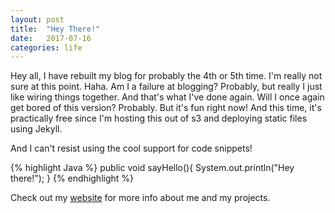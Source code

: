 ```yaml
---
layout: post
title:  "Hey There!"
date:   2017-07-16
categories: life
---
```

Hey all, I have rebuilt my blog for probably the 4th or 5th time. I'm really not sure at this point. Haha. Am I a failure at blogging? Probably, but really I just like wiring things together. And that's what I've done again. Will I once again get bored of this version? Probably. But it's fun right now! And this time, it's practically free since I'm hosting this out of s3 and deploying static files using Jekyll.

And I can't resist using the cool support for code snippets!

{% highlight Java %}
public void sayHello(){
  System.out.println("Hey there!");
}
{% endhighlight %}

Check out my [website][grant-website] for more info about me and my projects.

[grant-website]: https://grantharper.org
